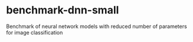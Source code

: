 # benchmark-dnn-small
Benchmark of neural network models with reduced number of parameters for image classification
